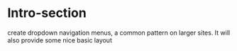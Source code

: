 # Intro-section
create dropdown navigation menus, a common pattern on larger sites. It will also provide some nice basic layout
